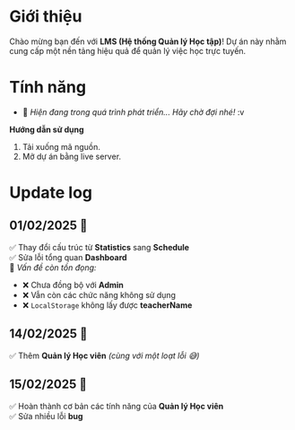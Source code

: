 # Giới thiệu
Chào mừng bạn đến với **LMS (Hệ thống Quản lý Học tập)**! Dự án này nhằm cung cấp một nền tảng hiệu quả để quản lý việc học trực tuyến.

# Tính năng
- 🚀 *Hiện đang trong quá trình phát triển... Hãy chờ đợi nhé!* :v

**Hướng dẫn sử dụng**
1. Tải xuống mã nguồn.
2. Mở dự án bằng live server.

# Update log

## 01/02/2025 📅  

✅ Thay đổi cấu trúc từ **Statistics** sang **Schedule**  
✅ Sửa lỗi tổng quan **Dashboard**  
🔴 *Vấn đề còn tồn đọng:*  
- ❌ Chưa đồng bộ với **Admin**  
- ❌ Vẫn còn các chức năng không sử dụng  
- ❌ `LocalStorage` không lấy được **teacherName**  

## 14/02/2025 📅 

✅ Thêm **Quản lý Học viên** *(cùng với một loạt lỗi 😅)*  

## 15/02/2025 📅 

✅ Hoàn thành cơ bản các tính năng của **Quản lý Học viên**  
✅ Sửa nhiều lỗi **bug**  

